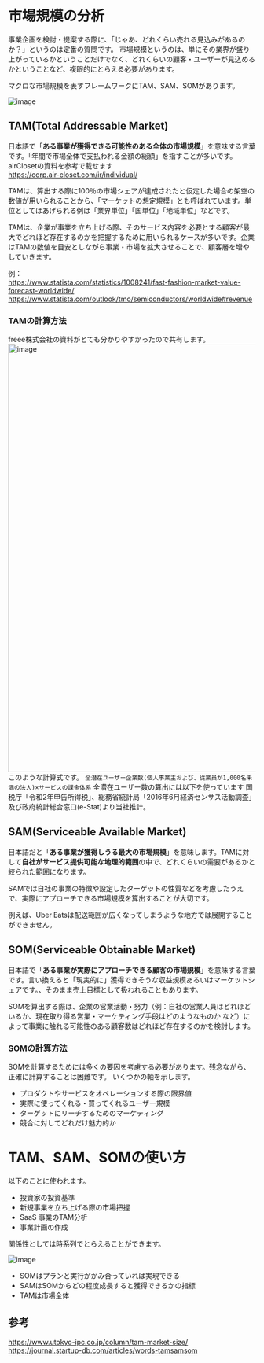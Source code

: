 # 市場規模の分析
事業企画を検討・提案する際に、「じゃあ、どれくらい売れる見込みがあるのか？」というのは定番の質問です。
市場規模というのは、単にその業界が盛り上がっているかということだけでなく、どれくらいの顧客・ユーザーが見込めるかということなど、複眼的にとらえる必要があります。

マクロな市場規模を表すフレームワークにTAM、SAM、SOMがあります。

![image](https://github.com/user-attachments/assets/4276b185-4d75-48c2-bc3e-447565032d22)

## TAM(Total Addressable Market)
日本語で「**ある事業が獲得できる可能性のある全体の市場規模**」を意味する言葉です。「年間で市場全体で支払われる金額の総額」を指すことが多いです。  
airClosetの資料を参考で載せます  
https://corp.air-closet.com/ir/individual/  


TAMは、算出する際に100％の市場シェアが達成されたと仮定した場合の架空の数値が用いられることから、「マーケットの想定規模」とも呼ばれています。単位としてはあげられる例は「業界単位」「国単位」「地域単位」などです。

TAMは、企業が事業を立ち上げる際、そのサービス内容を必要とする顧客が最大でどれほど存在するのかを把握するために用いられるケースが多いです。企業はTAMの数値を目安としながら事業・市場を拡大させることで、顧客層を増やしていきます。

例：  
https://www.statista.com/statistics/1008241/fast-fashion-market-value-forecast-worldwide/
https://www.statista.com/outlook/tmo/semiconductors/worldwide#revenue

### TAMの計算方法
freee株式会社の資料がとても分かりやすかったので共有します。
<img width="871" alt="image" src="https://github.com/user-attachments/assets/934311c9-e46f-4677-8265-d31fa13c9806">
このような計算式です。
`全潜在ユーザー企業数(個人事業主および、従業員が1,000名未満の法人)×サービスの課金体系`
全潜在ユーザー数の算出には以下を使っています
国税庁「令和2年申告所得税」、総務省統計局「2016年6月経済センサス活動調査」及び政府統計総合窓口(e-Stat)より当社推計。

## SAM(Serviceable Available Market)
日本語だと「**ある事業が獲得しうる最大の市場規模**」を意味します。TAMに対して**自社がサービス提供可能な地理的範囲**の中で、どれくらいの需要があるかと絞られた範囲になります。

SAMでは自社の事業の特徴や設定したターゲットの性質などを考慮したうえで、実際にアプローチできる市場規模を算出することが大切です。

例えば、Uber Eatsは配送範囲が広くなってしまうような地方では展開することができません。

## SOM(Serviceable Obtainable Market)
日本語で「**ある事業が実際にアプローチできる顧客の市場規模**」を意味する言葉です。言い換えると「現実的に」獲得できそうな収益規模あるいはマーケットシェアです。、そのまま売上目標として扱われることもあります。

SOMを算出する際は、企業の営業活動・努力（例：自社の営業人員はどれほどいるか、現在取り得る営業・マーケティング手段はどのようなものか など）によって事業に触れる可能性のある顧客数はどれほど存在するのかを検討します。

### SOMの計算方法
SOMを計算するためには多くの要因を考慮する必要があります。残念ながら、正確に計算することは困難です。
いくつかの軸を示します。
- プロダクトやサービスをオペレーションする際の限界値
- 実際に使ってくれる・買ってくれるユーザー規模
- ターゲットにリーチするためのマーケティング
- 競合に対してどれだけ魅力的か

# TAM、SAM、SOMの使い方
以下のことに使われます。
- 投資家の投資基準
- 新規事業を立ち上げる際の市場把握
- SaaS 事業のTAM分析
- 事業計画の作成

関係性としては時系列でとらえることができます。
  
![image](https://github.com/user-attachments/assets/bf9b359e-276d-47c9-a580-b799f873da52)
  
- SOMはプランと実行がかみ合っていれば実現できる
- SAMはSOMからどの程度成長すると獲得できるかの指標
- TAMは市場全体

## 参考
https://www.utokyo-ipc.co.jp/column/tam-market-size/  
https://journal.startup-db.com/articles/words-tamsamsom
